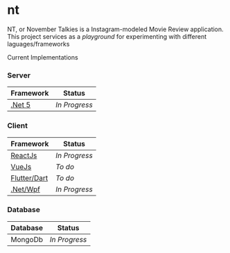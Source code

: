 # nt
NT, or November Talkies is a Instagram-modeled Movie Review application. This project services as a _playground_ for experimenting with different laguages/frameworks

Current Implementations

### Server ###
|  Framework     | Status |
| ----------- | ----------- |
| [.Net 5](https://github.com/anuviswan/nt/tree/master/nt.webapi/src) |  _In Progress_     |

### Client ###
|  Framework     | Status |
| ----------- | ----------- |
| [ReactJs](https://github.com/anuviswan/nt/tree/master/nt.webclient/reactjs)|  _In Progress_     |
| [VueJs](https://github.com/anuviswan/nt/tree/master/nt.webclient/vuejs/nt)|  _To do_     |
| [Flutter/Dart]()|  _To do_     |
| [.Net/Wpf](https://github.com/anuviswan/nt/tree/master/nt.desktop/wpf/nt.wpfclient)|  _In Progress_     |

### Database ###
|  Database     | Status |
| ----------- | ----------- |
| MongoDb |  _In Progress_     |

